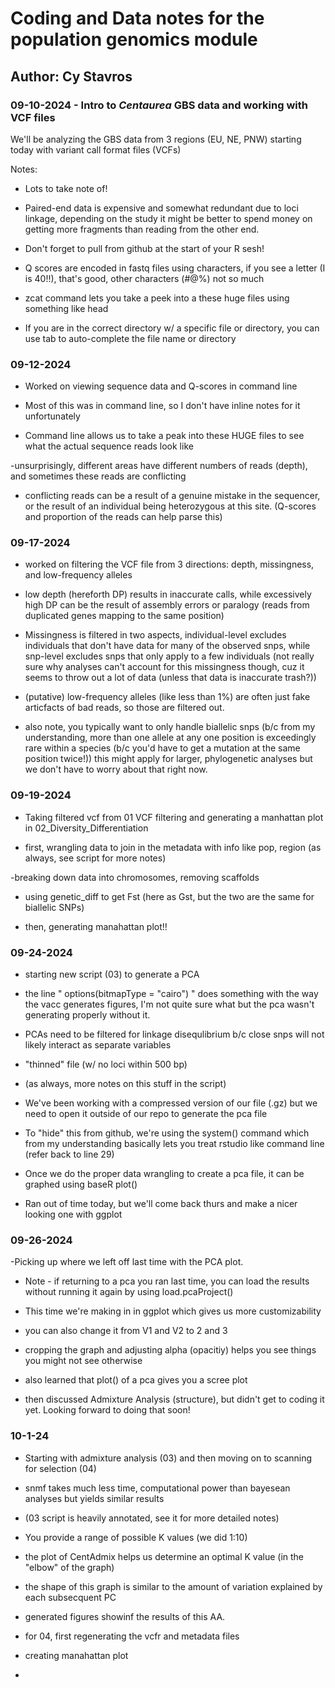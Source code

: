 # Coding and Data notes for the population genomics module

## Author: Cy Stavros

### 09-10-2024 - Intro to *Centaurea* GBS data and working with VCF files

We'll be analyzing the GBS data from 3 regions (EU, NE, PNW) starting today with variant call format files (VCFs)

Notes:

-   Lots to take note of!

-   Paired-end data is expensive and somewhat redundant due to loci linkage, depending on the study it might be better to spend money on getting more fragments than reading from the other end.

-   Don't forget to pull from github at the start of your R sesh!

-   Q scores are encoded in fastq files using characters, if you see a letter (I is 40!!), that's good, other characters (#@%) not so much

-   zcat command lets you take a peek into a these huge files using something like head

-   If you are in the correct directory w/ a specific file or directory, you can use tab to auto-complete the file name or directory

### 09-12-2024

- Worked on viewing sequence data and Q-scores in command line

- Most of this was in command line, so I don't have inline notes for it unfortunately

- Command line allows us to take a peak into these HUGE files to see what the actual sequence reads look like

-unsurprisingly, different areas have different numbers of reads (depth), and sometimes these reads are conflicting

- conflicting reads can be a result of a genuine mistake in the sequencer, or the result of an individual being heterozygous at this site. (Q-scores and proportion of the reads can help parse this)

### 09-17-2024

- worked on filtering the VCF file from 3 directions: depth, missingness, and low-frequency alleles

- low depth (hereforth DP) results in inaccurate calls, while excessively high DP can be the result of assembly errors or paralogy (reads from duplicated genes mapping to the same position)

- Missingness is filtered in two aspects, individual-level excludes individuals that don't have data for many of the observed snps, while snp-level excludes snps that only apply to a few individuals (not really sure why analyses can't account for this missingness though, cuz it seems to throw out a lot of data (unless that data is inaccurate trash?))

- (putative) low-frequency alleles (like less than 1%) are often just fake articfacts of bad reads, so those are filtered out.

- also note, you typically want to only handle biallelic snps (b/c from my understanding, more than one allele at any one position is exceedingly rare within a species (b/c you'd have to get a mutation at the same position twice!)) this might apply for larger, phylogenetic analyses but we don't have to worry about that right now. 

### 09-19-2024

- Taking filtered vcf from 01 VCF filtering and generating a manhattan plot in 02_Diversity_Differentiation

- first, wrangling data to join in the metadata with info like pop, region (as always, see script for more notes)

-breaking down data into chromosomes, removing scaffolds

- using genetic_diff to get Fst (here as Gst, but the two are the same for biallelic SNPs)

- then, generating manahattan plot!!

### 09-24-2024

- starting new script (03) to generate a PCA

- the line " options(bitmapType = "cairo") " does something with the way the vacc generates figures, I'm not quite sure what but the pca wasn't generating properly without it.

- PCAs need to be filtered for linkage disequlibrium b/c close snps will not likely interact as separate variables

- "thinned" file (w/ no loci within 500 bp)

- (as always, more notes on this stuff in the script)

- We've been working with a compressed version of our file (.gz) but we need to open it outside of our repo to generate the pca file

- To "hide" this from github, we're using the system() command which from my understanding basically lets you treat rstudio like command line (refer back to line 29)

- Once we do the proper data wrangling to create a pca file, it can be graphed using baseR plot()

- Ran out of time today, but we'll come back thurs and make a nicer looking one with ggplot


### 09-26-2024

-Picking up where we left off last time with the PCA plot.

- Note - if returning to a pca you ran last time, you can load the results without running it again by using load.pcaProject()

- This time we're making in in ggplot which gives us more customizability

- you can also change it from V1 and V2 to 2 and 3

- cropping the graph and adjusting alpha (opacitiy) helps you see things you might not see otherwise

- also learned that plot() of a pca gives you a scree plot

- then discussed Admixture Analysis (structure), but didn't get to coding it yet. Looking forward to doing that soon!

### 10-1-24

- Starting with admixture analysis (03) and then moving on to scanning for selection (04)

- snmf takes much less time, computational power than bayesean analyses but yields similar results

- (03 script is heavily annotated, see it for more detailed notes)

- You provide a range of possible K values (we did 1:10)

- the plot of CentAdmix helps us determine an optimal K value (in the "elbow" of the graph)

- the shape of this graph is similar to the amount of variation explained by each subsecquent PC

- generated figures showinf the results of this AA.

- for 04, first regenerating the vcfr and metadata files

- creating manahattan plot

- 

